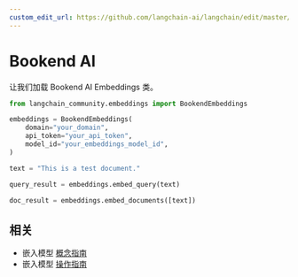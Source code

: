 ```yaml
---
custom_edit_url: https://github.com/langchain-ai/langchain/edit/master/docs/docs/integrations/text_embedding/bookend.ipynb
---
```


# Bookend AI

让我们加载 Bookend AI Embeddings 类。


```python
from langchain_community.embeddings import BookendEmbeddings
```


```python
embeddings = BookendEmbeddings(
    domain="your_domain",
    api_token="your_api_token",
    model_id="your_embeddings_model_id",
)
```


```python
text = "This is a test document."
```


```python
query_result = embeddings.embed_query(text)
```


```python
doc_result = embeddings.embed_documents([text])
```

## 相关

- 嵌入模型 [概念指南](/docs/concepts/#embedding-models)
- 嵌入模型 [操作指南](/docs/how_to/#embedding-models)